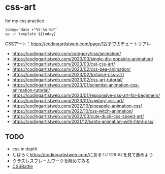 # css-art

for my css practice

```shell
today=`date +"%Y-%m-%d"`
cp -r template ${today}
```

CSSアート：<https://codingartistweb.com/page/12/>までのチュートリアル

- <https://codingartistweb.com/category/css/animation/>
- <https://codingartistweb.com/2023/03/single-div-popsicle-animation/>
- <https://codingartistweb.com/2023/03/cat-css-art/>
- <https://codingartistweb.com/2023/02/css-bee-animation/>
- <https://codingartistweb.com/2023/02/tortoise-css-art/>
- <https://codingartistweb.com/2023/02/css-art-tutorial/>
- <https://codingartistweb.com/2023/01/scientist-animation-css-animation-tutorial/>
- <https://codingartistweb.com/2023/01/responsive-css-art-for-beginners/>
- <https://codingartistweb.com/2023/01/cowboy-css-art/>
- <https://codingartistweb.com/2022/10/pineapple-animation-css/>
- <https://codingartistweb.com/2022/10/css-witch-animation/>
- <https://codingartistweb.com/2022/03/cute-duck-css-speed-art/>
- <https://codingartistweb.com/2021/12/santa-animation-with-html-css/>

## TODO

- css in depth
- しばらく<https://codingartistweb.com/>にあるTUTORIALを見て進めよう.
- クラスレスフレームワークを眺めてみる
- [CSSBattle](http://cssbattle.dev)
